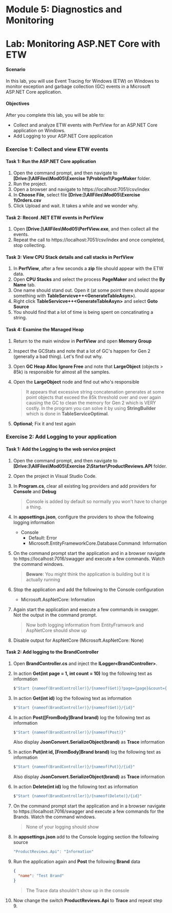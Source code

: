 
# Module 5: Diagnostics and Monitoring

# Lab: Monitoring ASP.NET Core with ETW

#### Scenario

In this lab, you will use Event Tracing for Windows (ETW) on Windows to monitor exception and garbage collection (GC) events in a Microsoft ASP.NET Core application.

#### Objectives

After you complete this lab, you will be able to:
-	Collect and analyze ETW events with PerfView for an ASP.NET Core application on Windows.
-	Add Logging to your ASP.NET Core application

### Exercise 1: Collect and view ETW events

#### Task 1: Run the ASP.NET Core application

1. Open the command prompt, and then navigate to **[Drive:]\AllFiles\Mod05\Exercise 1\Problem1\PageMaker** folder.
2. Run the project.
2. Open a browser and navigate to https://localhost:7051/csv/index
2. In **Choose File**, select file **[Drive:]\\AllFiles\Mod05\Exercise 1\Orders.csv**
2. Click Upload and wait. It takes a while and we wonder why.

#### Task 2: Record .NET ETW events in PerfView

 1. Open **[Drive:]\\AllFiles\Mod05\PerfView.exe**, and then collect all the events.
 1. Repeat the call to https://localhost:7051/csv/index and once completed, stop collecting.

#### Task 3: View CPU Stack details and call stacks in PerfView

1. In **PerfView**, after a few seconds a **zip** file should appear with the ETW data. 
2. Open **CPU Stacks** and select the process **PageMaker** and select the **By Name** tab.
3. One name should stand out. Open it (at some point there should appear something with **TableServicve++\<GenerateTableAsyn\>**). 
4. Right click **TableServicve++\<GenerateTableAsyn\>** and select **Goto Source**
5. You should find that a lot of time is being spent on concatinating a string.

#### Task 4: Examine the Managed Heap

1. Return to the main window in **PerfView** and open **Memory Group**

2. Inspect the GCStats and note that a lot of GC's happen for Gen 2 (generally a bad thing). Let's find out why.

3. Open **GC Heap Alloc Ignore Free** and note that **LargeObject** (objects > 85k) is responsible for almost all the samples.

4. Open the **LargeObject** node and find out who's responsible

   > It appears that excessive string concatenation generates at some point objects that exceed the 85k threshold over and over again causing the GC to clean the memory for Gen 2 which is VERY costly. In the program you can solve it by using **StringBuilder** which is done in **TableServiceOptimal**.

5. **Optional**; Fix it and test again

### Exercise 2: Add Logging to your application

#### Task 1: Add the Logging to the web service project

1. Open the command prompt, and then navigate to **[Drive:]\AllFiles\Mod05\Exercise 2\Starter\ProductReviews.API** folder.

2. Open the project in Visual Studio Code.

3. In **Program.cs**, clear all existing log providers and add providers for **Console** and **Debug**

   > Console is added by default so normally you won't have to change a thing.

4. In **appsettings.json**, configure the providers to show the following logging information

   - Console
     - Default: Error
     - Microsoft.EntityFrameworkCore.Database.Command: Information

5. On the command prompt start the application and in a browser navigate to https://localhost:7016/swagger and execute a few commands. Watch the command windows.

   > **Beware**: You might think the application is building but it is actually running

6. Stop the application and add the following to the Console configuration

   - Microsoft.AspNetCore: Information

7. Again start the application and execute a few commands in swagger. Not the output in the command prompt.

   > Now both logging information from EntityFramwork and AspNetCore should show up

8. Disable output for AspNetCore (Microsoft.AspNetCore: None)

#### Task 2: Add logging to the BrandController

1. Open **BrandController.cs** and inject the **ILogger\<BrandController\>**.

2. In action **Get(int page = 1, int count = 10)** log the following text as information

   ```csharp
   $"Start {nameof(BrandController)}/{nameof(Get)}?page={page}&count={count}"
   ```

3. In action **Get(int id)** log the following text as information

   ```csharp
   $"Start {nameof(BrandController)}/{nameof(Get)}/{id}"
   ```

4. In action **Post([FromBody]Brand brand)** log the following text as information

   ```csharp
   $"Start {nameof(BrandController)}/{nameof(Post)}"
   ```

   Also display **JsonConvert.SerializeObject(brand)** as **Trace** information

5. In action **Put(int id, [FromBody]Brand brand)** log the following text as information

   ```csharp
   $"Start {nameof(BrandController)}/{nameof(Put)}/{id}"
   ```

   Also display **JsonConvert.SerializeObject(brand)** as **Trace** information

3. In action **Delete(int id)** log the following text as information

   ```cs
   $"Start {nameof(BrandController)}/{nameof(Delete)}/{id}"
   ```


7. On the command prompt start the application and in a browser navigate to https://localhost:7016/swagger and execute a few commands for the Brands. Watch the command windows.

   > None of your logging should show

8. In **appsettings.json** add to the Console logging section the following source

   ```csharp
   "ProductReviews.Api": "Information"
   ```

9. Run the application again and **Post** the following **Brand** data

   ```json
   {
     "name": "Test Brand"
   }
   ```

   > The Trace data shouldn't show up in the console

10. Now change the switch **ProductReviews.Api** to **Trace** and repeat step 9.
